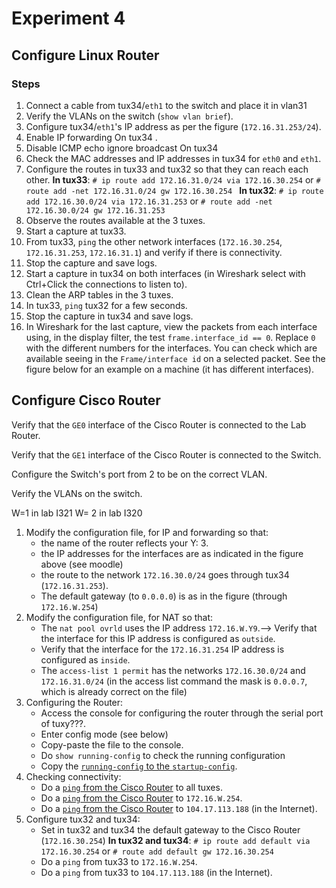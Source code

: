 # Experiment 4

## Configure Linux Router

### Steps 

1. Connect a cable from tux34/`eth1` to the switch and place it in vlan31 
2. Verify the VLANs on the switch (`show vlan brief`).
3. Configure tux34/`eth1`'s IP address as per the figure (`172.16.31.253/24`).
4. Enable IP forwarding On tux34 .
5. Disable ICMP echo ignore broadcast On tux34 
6. Check the MAC addresses and IP addresses in tux34 for `eth0` and `eth1`.
7. Configure the routes in tux33 and tux32 so that they can reach each other.
           **In tux33**: `# ip route add 172.16.31.0/24 via 172.16.30.254` 
   or `# route add -net 172.16.31.0/24 gw 172.16.30.254 `
           **In tux32**: `# ip route add 172.16.30.0/24 via 172.16.31.253` 
   or `# route add -net 172.16.30.0/24 gw 172.16.31.253`
8. Observe the routes available at the 3 tuxes.
9. Start a capture at tux33.
10. From tux33, `ping` the other network interfaces (`172.16.30.254`, `172.16.31.253`, `172.16.31.1`) and verify if there is connectivity.
11. Stop the capture and save logs.
12. Start a capture in tux34 on both interfaces (in Wireshark select with Ctrl+Click the connections to listen to).
13. Clean the ARP tables in the 3 tuxes.
14. In tux33, `ping` tux32 for a few seconds.
15. Stop the capture in tux34 and save logs.
16. In Wireshark for the last capture, view the packets from each interface using, in the display filter, the test `frame.interface_id == 0`. Replace `0` with the different numbers for the interfaces. You can check which are available seeing in the `Frame/interface id` on a selected packet. See the figure below for an example on a machine (it has different interfaces).

## Configure Cisco Router

Verify that the `GE0` interface of the Cisco Router is connected to the Lab Router.

Verify that the `GE1` interface of the Cisco Router is connected to the Switch.

Configure the Switch's port from 2 to be on the correct VLAN.

Verify the VLANs on the switch.



W=1 in lab I321  					W= 2 in lab I320



1. Modify the configuration file, for IP and forwarding so that:
   - the name of the router reflects your Y: 3.
   - the IP addresses for the interfaces are as indicated in the figure above (see moodle)
   - the route to the network `172.16.30.0/24` goes through tux34 (`172.16.31.253`).
   - The default gateway (to `0.0.0.0`) is as in the figure (through `172.16.W.254`)
2. Modify the configuration file, for NAT so that:
   - The `nat pool ovrld` uses the IP address `172.16.W.Y9`.--> Verify that the interface for this IP address is configured as `outside`.
   - Verify that the interface for the `172.16.31.254` IP address is configured as `inside`.
   - The `access-list 1 permit` has the networks `172.16.30.0/24` and `172.16.31.0/24` (in the access list command the mask is `0.0.0.7`, which is already correct on the file)
3. Configuring the Router:
   - Access the console for configuring the router through the serial port of tuxy???.
   - Enter config mode (see below)
   - Copy-paste the file to the console.
   - Do `show running-config` to check the running configuration
   - Copy the [`running-config` to the `startup-config`](https://www.cisco.com/c/en/us/td/docs/routers/access/1900/software/configuration/guide/Software_Configuration/appendixAcli.html#55329).
4. Checking connectivity:
   - Do a [`ping` from the Cisco Router](https://www.cisco.com/c/en/us/td/docs/routers/access/1900/software/configuration/guide/Software_Configuration/appendixAcli.html#27356) to all tuxes.
   - Do a [`ping` from the Cisco Router](https://www.cisco.com/c/en/us/td/docs/routers/access/1900/software/configuration/guide/Software_Configuration/appendixAcli.html#27356) to `172.16.W.254`.
   - Do a [`ping` from the Cisco Router](https://www.cisco.com/c/en/us/td/docs/routers/access/1900/software/configuration/guide/Software_Configuration/appendixAcli.html#27356) to `104.17.113.188` (in the        Internet).    
5. Configure tux32 and tux34:
   - Set in tux32 and tux34 the default gateway to the Cisco Router (`172.16.30.254`)
             **In tux32 and tux34**: `# ip route add default via 172.16.30.254` 
     or `# route add default gw 172.16.30.254 `
   - Do a `ping` from tux33 to `172.16.W.254`.
   - Do a `ping` from tux33 to `104.17.113.188` (in the Internet).


